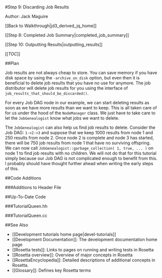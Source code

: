 #Step 9: Discarding Job Results

Author: Jack Maguire

[[Back to Walkthrough|jd3_derived_jq_home]]

[[Step 8: Completed Job Summary|completed_job_summary]]

[[Step 10: Outputting Results|outputting_results]]

[[_TOC_]]

##Plan

Job results are not always cheap to store.
You can save memory if you have disk space by using the `-archive_on_disk` option,
but even then it is beneficial to delete job results that you have no use for anymore.
The job distributor will delete job results for you using the interface of `job_results_that_should_be_discarded()`.

For every Job DAG node in our example,
we can start deleting results as soon as we have more results than we want to keep.
This is all taken care of for us under the hood of the `NodeManager` class.
We just have to take care to let the `JobGenealogist` know what jobs we want to delete.

The `JobGenealogist` can also help us find job results to delete.
Consider the Job DAG: `1->2->3` and suppose that we keep 1000 results from node 1 and 250 results from node 2.
Once node 2 is complete and node 3 has started, there will be 750 job results from node 1 that have no surviving offspring.
We can now call `JobGenealogist::garbage_collection( 1, true, ... )` on node 1 to find job results with no children.
We will not do that for this tutorial simply because our Job DAG is not complicated enough to benefit from this.
I probably should have thought further ahead when writing the early steps of this.

##Code Additions

###Additions to Header File

##Up-To-Date Code

###TutorialQueen.hh

###TutorialQueen.cc


##See Also

* [[Development tutorials home page|devel-tutorials]]
* [[Development Documentation]]: The development documentation home page
* [[Rosetta tests]]: Links to pages on running and writing tests in Rosetta
* [[Rosetta overview]]: Overview of major concepts in Rosetta
* [[RosettaEncyclopedia]]: Detailed descriptions of additional concepts in Rosetta.
* [[Glossary]]: Defines key Rosetta terms